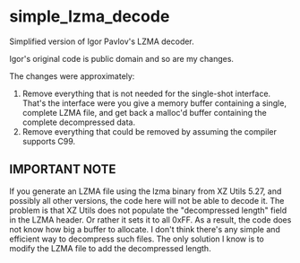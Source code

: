 # simple_lzma_decode
Simplified version of Igor Pavlov's LZMA decoder.

Igor's original code is public domain and so are my changes.

The changes were approximately:
1. Remove everything that is not needed for the single-shot interface. That's the interface were you give a memory buffer containing a single, complete LZMA file, and get back a malloc'd buffer containing the complete decompressed data.
2. Remove everything that could be removed by assuming the compiler supports C99.

## IMPORTANT NOTE

If you generate an LZMA file using the lzma binary from XZ Utils 5.27, and possibly all other versions, the code here will not be able to decode it. The problem is that XZ Utils does not populate the "decompressed length" field in the LZMA header. Or rather it sets it to all 0xFF. As a result, the code does not know how big a buffer to allocate. I don't think there's any simple and efficient way to decompress such files. The only solution I know is to modify the LZMA file to add the decompressed length.
